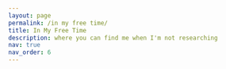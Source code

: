 ```yaml
---
layout: page
permalink: /in my free time/
title: In My Free Time
description: where you can find me when I'm not researching
nav: true
nav_order: 6
---
```


